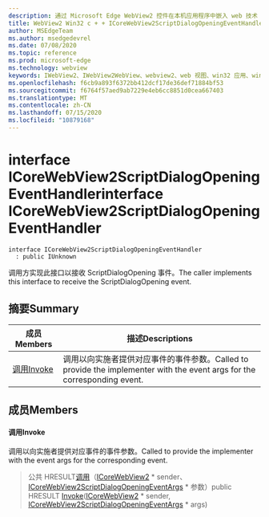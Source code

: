 ```yaml
---
description: 通过 Microsoft Edge WebView2 控件在本机应用程序中嵌入 web 技术（HTML、CSS 和 JavaScript）
title: WebView2 Win32 c + + ICoreWebView2ScriptDialogOpeningEventHandler
author: MSEdgeTeam
ms.author: msedgedevrel
ms.date: 07/08/2020
ms.topic: reference
ms.prod: microsoft-edge
ms.technology: webview
keywords: IWebView2、IWebView2WebView、webview2、web 视图、win32 应用、win32、edge、ICoreWebView2、ICoreWebView2Controller、浏览器控件、边缘 html、ICoreWebView2ScriptDialogOpeningEventHandler
ms.openlocfilehash: f6cb9a893f6372bb412dcf17de36def71884bf53
ms.sourcegitcommit: f6764f57aed9ab7229e4eb6cc8851d0cea667403
ms.translationtype: MT
ms.contentlocale: zh-CN
ms.lasthandoff: 07/15/2020
ms.locfileid: "10879168"
---
```

# <span data-ttu-id="a2ed1-104">interface ICoreWebView2ScriptDialogOpeningEventHandler</span><span class="sxs-lookup"><span data-stu-id="a2ed1-104">interface ICoreWebView2ScriptDialogOpeningEventHandler</span></span> 

```
interface ICoreWebView2ScriptDialogOpeningEventHandler
  : public IUnknown
```

<span data-ttu-id="a2ed1-105">调用方实现此接口以接收 ScriptDialogOpening 事件。</span><span class="sxs-lookup"><span data-stu-id="a2ed1-105">The caller implements this interface to receive the ScriptDialogOpening event.</span></span>

## <span data-ttu-id="a2ed1-106">摘要</span><span class="sxs-lookup"><span data-stu-id="a2ed1-106">Summary</span></span>

 <span data-ttu-id="a2ed1-107">成员</span><span class="sxs-lookup"><span data-stu-id="a2ed1-107">Members</span></span>                        | <span data-ttu-id="a2ed1-108">描述</span><span class="sxs-lookup"><span data-stu-id="a2ed1-108">Descriptions</span></span>
--------------------------------|---------------------------------------------
[<span data-ttu-id="a2ed1-109">调用</span><span class="sxs-lookup"><span data-stu-id="a2ed1-109">Invoke</span></span>](#invoke) | <span data-ttu-id="a2ed1-110">调用以向实施者提供对应事件的事件参数。</span><span class="sxs-lookup"><span data-stu-id="a2ed1-110">Called to provide the implementer with the event args for the corresponding event.</span></span>

## <span data-ttu-id="a2ed1-111">成员</span><span class="sxs-lookup"><span data-stu-id="a2ed1-111">Members</span></span>

#### <span data-ttu-id="a2ed1-112">调用</span><span class="sxs-lookup"><span data-stu-id="a2ed1-112">Invoke</span></span> 

<span data-ttu-id="a2ed1-113">调用以向实施者提供对应事件的事件参数。</span><span class="sxs-lookup"><span data-stu-id="a2ed1-113">Called to provide the implementer with the event args for the corresponding event.</span></span>

> <span data-ttu-id="a2ed1-114">公共 HRESULT[调用](#invoke)（[ICoreWebView2](icorewebview2.md) \* sender、 [ICoreWebView2ScriptDialogOpeningEventArgs](icorewebview2scriptdialogopeningeventargs.md) \* 参数）</span><span class="sxs-lookup"><span data-stu-id="a2ed1-114">public HRESULT [Invoke](#invoke)([ICoreWebView2](icorewebview2.md) \* sender, [ICoreWebView2ScriptDialogOpeningEventArgs](icorewebview2scriptdialogopeningeventargs.md) \* args)</span></span>

